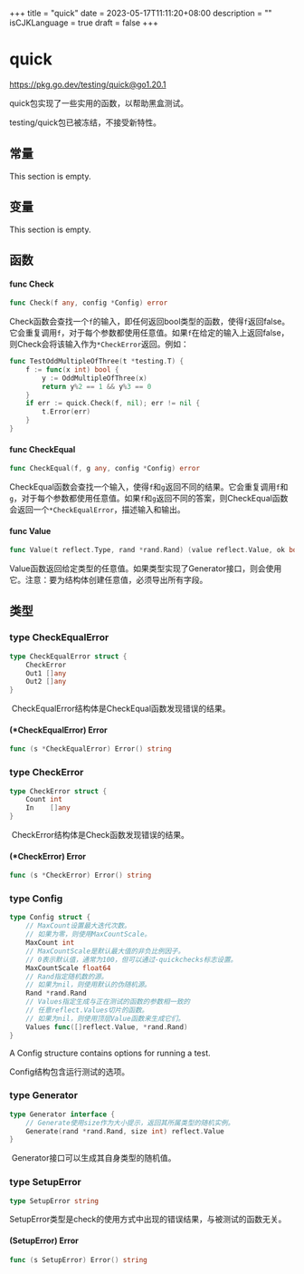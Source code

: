 +++
title = "quick"
date = 2023-05-17T11:11:20+08:00
description = ""
isCJKLanguage = true
draft = false
+++
# quick

https://pkg.go.dev/testing/quick@go1.20.1

quick包实现了一些实用的函数，以帮助黑盒测试。

testing/quick包已被冻结，不接受新特性。

## 常量 

This section is empty.

## 变量

This section is empty.

## 函数

#### func Check 

``` go 
func Check(f any, config *Config) error
```

​	Check函数会查找一个`f`的输入，即任何返回bool类型的函数，使得`f`返回false。它会重复调用`f`，对于每个参数都使用任意值。如果`f`在给定的输入上返回false，则Check会将该输入作为`*CheckError`返回。例如：

``` go 
func TestOddMultipleOfThree(t *testing.T) {
	f := func(x int) bool {
		y := OddMultipleOfThree(x)
		return y%2 == 1 && y%3 == 0
	}
	if err := quick.Check(f, nil); err != nil {
		t.Error(err)
	}
}
```

#### func CheckEqual 

``` go 
func CheckEqual(f, g any, config *Config) error
```

​	CheckEqual函数会查找一个输入，使得`f`和`g`返回不同的结果。它会重复调用`f`和`g`，对于每个参数都使用任意值。如果`f`和`g`返回不同的答案，则CheckEqual函数会返回一个`*CheckEqualError`，描述输入和输出。

#### func Value 

``` go 
func Value(t reflect.Type, rand *rand.Rand) (value reflect.Value, ok bool)
```

​	Value函数返回给定类型的任意值。如果类型实现了Generator接口，则会使用它。注意：要为结构体创建任意值，必须导出所有字段。

## 类型

### type CheckEqualError 

``` go 
type CheckEqualError struct {
	CheckError
	Out1 []any
	Out2 []any
}
```

​	CheckEqualError结构体是CheckEqual函数发现错误的结果。

#### (*CheckEqualError) Error 

``` go 
func (s *CheckEqualError) Error() string
```

### type CheckError 

``` go 
type CheckError struct {
	Count int
	In    []any
}
```

​	CheckError结构体是Check函数发现错误的结果。

#### (*CheckError) Error 

``` go 
func (s *CheckError) Error() string
```

### type Config 

``` go 
type Config struct {
	// MaxCount设置最大迭代次数。
	// 如果为零，则使用MaxCountScale。
	MaxCount int
	// MaxCountScale是默认最大值的非负比例因子。
	// 0表示默认值，通常为100，但可以通过-quickchecks标志设置。
	MaxCountScale float64
	// Rand指定随机数的源。
	// 如果为nil，则使用默认的伪随机源。
	Rand *rand.Rand
	// Values指定生成与正在测试的函数的参数相一致的
    // 任意reflect.Values切片的函数。
	// 如果为nil，则使用顶层Value函数来生成它们。
	Values func([]reflect.Value, *rand.Rand)
}
```

A Config structure contains options for running a test.

Config结构包含运行测试的选项。

### type Generator 

``` go 
type Generator interface {
	// Generate使用size作为大小提示，返回其所属类型的随机实例。
	Generate(rand *rand.Rand, size int) reflect.Value
}
```

​	Generator接口可以生成其自身类型的随机值。

### type SetupError 

``` go 
type SetupError string
```

​	SetupError类型是check的使用方式中出现的错误结果，与被测试的函数无关。

#### (SetupError) Error 

``` go 
func (s SetupError) Error() string
```